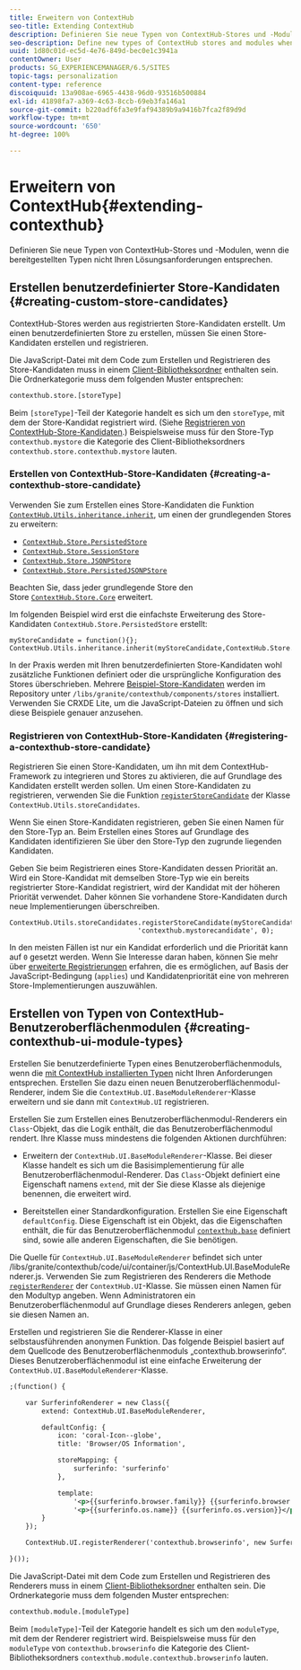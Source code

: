 ```yaml
---
title: Erweitern von ContextHub
seo-title: Extending ContextHub
description: Definieren Sie neue Typen von ContextHub-Stores und -Modulen, wenn die bereitgestellten Typen nicht Ihren Lösungsanforderungen entsprechen
seo-description: Define new types of ContextHub stores and modules when the ones provided do not meet your solution requirements
uuid: 1d80c01d-ec5d-4e76-849d-bec0e1c3941a
contentOwner: User
products: SG_EXPERIENCEMANAGER/6.5/SITES
topic-tags: personalization
content-type: reference
discoiquuid: 13a908ae-6965-4438-96d0-93516b500884
exl-id: 41898fa7-a369-4c63-8ccb-69eb3fa146a1
source-git-commit: b220adf6fa3e9faf94389b9a9416b7fca2f89d9d
workflow-type: tm+mt
source-wordcount: '650'
ht-degree: 100%

---
```


# Erweitern von ContextHub{#extending-contexthub}

Definieren Sie neue Typen von ContextHub-Stores und -Modulen, wenn die bereitgestellten Typen nicht Ihren Lösungsanforderungen entsprechen.

## Erstellen benutzerdefinierter Store-Kandidaten {#creating-custom-store-candidates}

ContextHub-Stores werden aus registrierten Store-Kandidaten erstellt. Um einen benutzerdefinierten Store zu erstellen, müssen Sie einen Store-Kandidaten erstellen und registrieren.

Die JavaScript-Datei mit dem Code zum Erstellen und Registrieren des Store-Kandidaten muss in einem [Client-Bibliotheksordner](/help/sites-developing/clientlibs.md#creating-client-library-folders) enthalten sein. Die Ordnerkategorie muss dem folgenden Muster entsprechen:

```xml
contexthub.store.[storeType]
```

Beim `[storeType]`-Teil der Kategorie handelt es sich um den `storeType`, mit dem der Store-Kandidat registriert wird. (Siehe [Registrieren von ContextHub-Store-Kandidaten](/help/sites-developing/ch-extend.md#registering-a-contexthub-store-candidate).) Beispielsweise muss für den Store-Typ `contexthub.mystore` die Kategorie des Client-Bibliotheksordners `contexthub.store.contexthub.mystore` lauten.

### Erstellen von ContextHub-Store-Kandidaten {#creating-a-contexthub-store-candidate}

Verwenden Sie zum Erstellen eines Store-Kandidaten die Funktion [`ContextHub.Utils.inheritance.inherit`](/help/sites-developing/contexthub-api.md#inherit-child-parent), um einen der grundlegenden Stores zu erweitern:

* [`ContextHub.Store.PersistedStore`](/help/sites-developing/contexthub-api.md#contexthub-store-persistedstore)
* [`ContextHub.Store.SessionStore`](/help/sites-developing/contexthub-api.md#contexthub-store-sessionstore)
* [`ContextHub.Store.JSONPStore`](/help/sites-developing/contexthub-api.md#contexthub-store-jsonpstore)
* [`ContextHub.Store.PersistedJSONPStore`](/help/sites-developing/contexthub-api.md#contexthub-store-persistedjsonpstore)

Beachten Sie, dass jeder grundlegende Store den Store [`ContextHub.Store.Core`](/help/sites-developing/contexthub-api.md#contexthub-store-core) erweitert.

Im folgenden Beispiel wird erst die einfachste Erweiterung des Store-Kandidaten `ContextHub.Store.PersistedStore` erstellt:

```
myStoreCandidate = function(){};
ContextHub.Utils.inheritance.inherit(myStoreCandidate,ContextHub.Store.PersistedStore);
```

In der Praxis werden mit Ihren benutzerdefinierten Store-Kandidaten wohl zusätzliche Funktionen definiert oder die ursprüngliche Konfiguration des Stores überschrieben. Mehrere [Beispiel-Store-Kandidaten](/help/sites-developing/ch-samplestores.md) werden im Repository unter `/libs/granite/contexthub/components/stores` installiert. Verwenden Sie CRXDE Lite, um die JavaScript-Dateien zu öffnen und sich diese Beispiele genauer anzusehen.

### Registrieren von ContextHub-Store-Kandidaten {#registering-a-contexthub-store-candidate}

Registrieren Sie einen Store-Kandidaten, um ihn mit dem ContextHub-Framework zu integrieren und Stores zu aktivieren, die auf Grundlage des Kandidaten erstellt werden sollen. Um einen Store-Kandidaten zu registrieren, verwenden Sie die Funktion [`registerStoreCandidate`](/help/sites-developing/contexthub-api.md#registerstorecandidate-store-storetype-priority-applies) der Klasse `ContextHub.Utils.storeCandidates`.

Wenn Sie einen Store-Kandidaten registrieren, geben Sie einen Namen für den Store-Typ an. Beim Erstellen eines Stores auf Grundlage des Kandidaten identifizieren Sie über den Store-Typ den zugrunde liegenden Kandidaten.

Geben Sie beim Registrieren eines Store-Kandidaten dessen Priorität an. Wird ein Store-Kandidat mit demselben Store-Typ wie ein bereits registrierter Store-Kandidat registriert, wird der Kandidat mit der höheren Priorität verwendet. Daher können Sie vorhandene Store-Kandidaten durch neue Implementierungen überschreiben.

```
ContextHub.Utils.storeCandidates.registerStoreCandidate(myStoreCandidate,
                                'contexthub.mystorecandidate', 0);
```

In den meisten Fällen ist nur ein Kandidat erforderlich und die Priorität kann auf `0` gesetzt werden. Wenn Sie Interesse daran haben, können Sie mehr über [erweiterte Registrierungen](/help/sites-developing/contexthub-api.md#registerstorecandidate-store-storetype-priority-applies) erfahren, die es ermöglichen, auf Basis der JavaScript-Bedingung (`applies`) und Kandidatenpriorität eine von mehreren Store-Implementierungen auszuwählen.

## Erstellen von Typen von ContextHub-Benutzeroberflächenmodulen {#creating-contexthub-ui-module-types}

Erstellen Sie benutzerdefinierte Typen eines Benutzeroberflächenmoduls, wenn die [mit ContextHub installierten Typen](/help/sites-developing/ch-samplemodules.md) nicht Ihren Anforderungen entsprechen. Erstellen Sie dazu einen neuen Benutzeroberflächenmodul-Renderer, indem Sie die `ContextHub.UI.BaseModuleRenderer`-Klasse erweitern und sie dann mit `ContextHub.UI` registrieren.

Erstellen Sie zum Erstellen eines Benutzeroberflächenmodul-Renderers ein `Class`-Objekt, das die Logik enthält, die das Benutzeroberflächenmodul rendert. Ihre Klasse muss mindestens die folgenden Aktionen durchführen:

* Erweitern der `ContextHub.UI.BaseModuleRenderer`-Klasse. Bei dieser Klasse handelt es sich um die Basisimplementierung für alle Benutzeroberflächenmodul-Renderer. Das `Class`-Objekt definiert eine Eigenschaft namens `extend`, mit der Sie diese Klasse als diejenige benennen, die erweitert wird.

* Bereitstellen einer Standardkonfiguration. Erstellen Sie eine Eigenschaft `defaultConfig`. Diese Eigenschaft ist ein Objekt, das die Eigenschaften enthält, die für das Benutzeroberflächenmodul [`contexthub.base`](/help/sites-developing/ch-samplemodules.md#contexthub-base-ui-module-type) definiert sind, sowie alle anderen Eigenschaften, die Sie benötigen.

Die Quelle für `ContextHub.UI.BaseModuleRenderer` befindet sich unter /libs/granite/contexthub/code/ui/container/js/ContextHub.UI.BaseModuleRenderer.js. Verwenden Sie zum Registrieren des Renderers die Methode [`registerRenderer`](/help/sites-developing/contexthub-api.md#registerrenderer-moduletype-renderer-dontrender) der `ContextHub.UI`-Klasse. Sie müssen einen Namen für den Modultyp angeben. Wenn Administratoren ein Benutzeroberflächenmodul auf Grundlage dieses Renderers anlegen, geben sie diesen Namen an.

Erstellen und registrieren Sie die Renderer-Klasse in einer selbstausführenden anonymen Funktion. Das folgende Beispiel basiert auf dem Quellcode des Benutzeroberflächenmoduls „contexthub.browserinfo“. Dieses Benutzeroberflächenmodul ist eine einfache Erweiterung der `ContextHub.UI.BaseModuleRenderer`-Klasse.

```xml
;(function() {

    var SurferinfoRenderer = new Class({
        extend: ContextHub.UI.BaseModuleRenderer,

        defaultConfig: {
            icon: 'coral-Icon--globe',
            title: 'Browser/OS Information',

            storeMapping: {
                surferinfo: 'surferinfo'
            },

            template:
                '<p>{{surferinfo.browser.family}} {{surferinfo.browser.version}}</p>' +
                '<p>{{surferinfo.os.name}} {{surferinfo.os.version}}</p>'
        }
    });

    ContextHub.UI.registerRenderer('contexthub.browserinfo', new SurferinfoRenderer());

}());
```

Die JavaScript-Datei mit dem Code zum Erstellen und Registrieren des Renderers muss in einem [Client-Bibliotheksordner](/help/sites-developing/clientlibs.md#creating-client-library-folders) enthalten sein. Die Ordnerkategorie muss dem folgenden Muster entsprechen:

```xml
contexthub.module.[moduleType]
```

Beim `[moduleType]`-Teil der Kategorie handelt es sich um den `moduleType`, mit dem der Renderer registriert wird. Beispielsweise muss für den `moduleType` von `contexthub.browserinfo` die Kategorie des Client-Bibliotheksordners `contexthub.module.contexthub.browserinfo` lauten.
